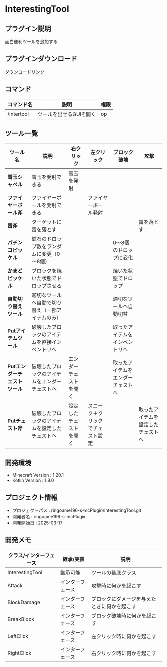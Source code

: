 # InterestingTool

## プラグイン説明
面白便利ツールを追加する

## プラグインダウンロード
[ダウンロードリンク](https://github.com/ringoame196-s-mcPlugin/InterestingTool/releases/latest)

## コマンド
| コマンド名   |     説明      | 権限 |
| --- | ----------- | ------- |
|/intertool|ツールを出せるGUIを開く | op |

## ツール一覧
| ツール名                 | 説明                                | 右クリック               | 左クリック                | ブロック破壊                 | 攻撃                    |
|----------------------|--------------------------------|-------------------|------------------|------------------|------------------|
| **雪玉シャベル**         | 雪玉を発射できる                      | 雪玉を発射            |                  |                  |                  |
| **ファイヤーボール斧**     | ファイヤーボールを発射できる                |                   | ファイヤーボール発射    |                  |                  |
| **雷斧**             | ターゲットに雷を落とす                  |                   |                  |                  | 雷を落とす            |
| **パチンコピッケル**     | 鉱石のドロップ数をランダムに変更（0～8個）    |                   |                  | 0～8個のドロップに変化  |                  |
| **かまどピッケル**       | ブロックを焼いた状態でドロップさせる         |                   |                  | 焼いた状態でドロップ   |                  |
| **自動切り替えツール**    | 適切なツールへ自動で切り替え（一部アイテムのみ） |                   |                  | 適切なツールへ自動切替 |                  |
| **Putアイテムツール**    | 破壊したブロックのアイテムを直接インベントリへ |                   |                  | 取ったアイテムをインベントリへ |                  |
| **Putエンダーチェストツール** | 破壊したブロックのアイテムをエンダーチェストへ | エンダーチェストを開く    |                  | 取ったアイテムをエンダーチェストへ |                  |
| **Putチェスト斧**      | 破壊したブロックのアイテムを設定したチェストへ  | 設定したチェストを開く  | スニーク＋クリックでチェスト設定 |                  | 取ったアイテムを設定したチェストへ |


## 開発環境
- Minecraft Version : 1.20.1
- Kotlin Version : 1.8.0

## プロジェクト情報
- プロジェクトパス : ringoame196-s-mcPlugin/InterestingTool.git
- 開発者名 : ringoame196-s-mcPlugin
- 開発開始日 : 2025-03-17

## 開発メモ
| クラス/インターフェース | 継承/実装 | 説明 |
|----------------|------|------------------------------|
| InterestingTool | 継承可能 | ツールの基底クラス |
| Attack         | インターフェース | 攻撃時に何かを起こす |
| BlockDamage    | インターフェース | ブロックにダメージを与えたときに何かを起こす |
| BreakBlock     | インターフェース | ブロック破壊時に何かを起こす |
| LeftClick      | インターフェース | 左クリック時に何かを起こす |
| RightClick     | インターフェース | 右クリック時に何かを起こす |
